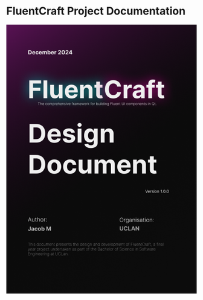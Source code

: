 # FluentCraft Project Documentation

![Cover Page](assets/images/document_cover_pages/FluentCraftDesignDocument.png "FluentCraft Design Document")